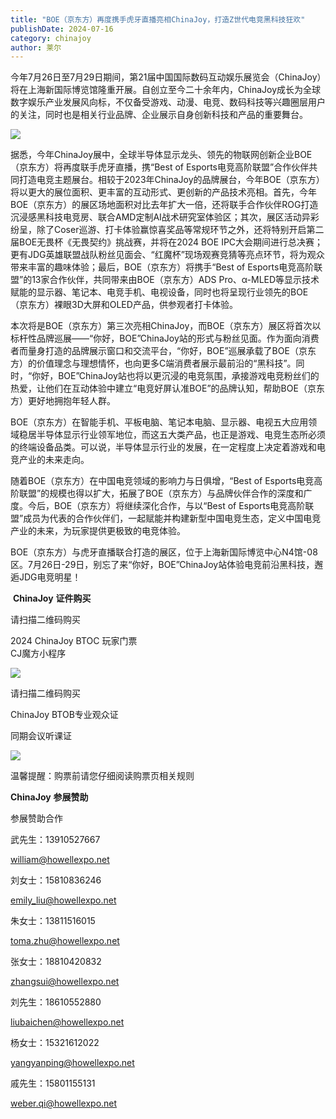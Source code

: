 ```yaml
---
title: "BOE（京东方）再度携手虎牙直播亮相ChinaJoy，打造Z世代电竞黑科技狂欢"
publishDate: 2024-07-16
category: chinajoy
author: 莱尔
---
```


今年7月26日至7月29日期间，第21届中国国际数码互动娱乐展览会（ChinaJoy）将在上海新国际博览馆隆重开展。自创立至今二十余年内，ChinaJoy成长为全球数字娱乐产业发展风向标，不仅备受游戏、动漫、电竞、数码科技等兴趣圈层用户的关注，同时也是相关行业品牌、企业展示自身创新科技和产品的重要舞台。

![](https://ec-net-1251389766.cos.ap-shanghai.myqcloud.com/wp-content/uploads/2024/07/20240716204540720.png)

据悉，今年ChinaJoy展中，全球半导体显示龙头、领先的物联网创新企业BOE（京东方）将再度联手虎牙直播，携“Best of Esports电竞高阶联盟”合作伙伴共同打造电竞主题展台。相较于2023年ChinaJoy的品牌展台，今年BOE（京东方）将以更大的展位面积、更丰富的互动形式、更创新的产品技术亮相。首先，今年BOE（京东方）的展区场地面积对比去年扩大一倍，还将联手合作伙伴ROG打造沉浸感黑科技电竞房、联合AMD定制AI战术研究室体验区；其次，展区活动异彩纷呈，除了Coser巡游、打卡体验赢惊喜奖品等常规环节之外，还将特别开启第二届BOE无畏杯《无畏契约》挑战赛，并将在2024 BOE IPC大会期间进行总决赛；更有JDG英雄联盟战队粉丝见面会、“红魔杯”现场观赛竞猜等亮点环节，将为观众带来丰富的趣味体验；最后，BOE（京东方）将携手“Best of Esports电竞高阶联盟”的13家合作伙伴，共同带来由BOE（京东方）ADS Pro、α-MLED等显示技术赋能的显示器、笔记本、电竞手机、电视设备，同时也将呈现行业领先的BOE（京东方）裸眼3D大屏和OLED产品，供参观者打卡体验。

本次将是BOE（京东方）第三次亮相ChinaJoy，而BOE（京东方）展区将首次以标杆性品牌巡展——“你好，BOE”ChinaJoy站的形式与粉丝见面。作为面向消费者而量身打造的品牌展示窗口和交流平台，“你好，BOE”巡展承载了BOE（京东方）的价值理念与理想情怀，也向更多C端消费者展示最前沿的“黑科技”。同时，“你好，BOE”ChinaJoy站也将以更沉浸的电竞氛围，承接游戏电竞粉丝们的热爱，让他们在互动体验中建立“电竞好屏认准BOE”的品牌认知，帮助BOE（京东方）更好地拥抱年轻人群。

BOE（京东方）在智能手机、平板电脑、笔记本电脑、显示器、电视五大应用领域稳居半导体显示行业领军地位，而这五大类产品，也正是游戏、电竞生态所必须的终端设备品类。可以说，半导体显示行业的发展，在一定程度上决定着游戏和电竞产业的未来走向。

随着BOE（京东方）在中国电竞领域的影响力与日俱增，“Best of Esports电竞高阶联盟”的规模也得以扩大，拓展了BOE（京东方）与品牌伙伴合作的深度和广度。今后，BOE（京东方）将继续深化合作，与以“Best of Esports电竞高阶联盟”成员为代表的合作伙伴们，一起赋能并构建新型中国电竞生态，定义中国电竞产业的未来，为玩家提供更极致的电竞体验。

BOE（京东方）与虎牙直播联合打造的展区，位于上海新国际博览中心N4馆-08区。7月26日-29日，别忘了来“你好，BOE”ChinaJoy站体验电竞前沿黑科技，邂逅JDG电竞明星！

 **ChinaJoy** **证件购买**

请扫描二维码购买

2024 ChinaJoy BTOC 玩家门票  
CJ魔方小程序  

![](https://ec-net-1251389766.cos.ap-shanghai.myqcloud.com/wp-content/uploads/2024/07/20240716204544330.png)

  
请扫描二维码购买

ChinaJoy BTOB专业观众证

同期会议听课证  

![](https://ec-net-1251389766.cos.ap-shanghai.myqcloud.com/wp-content/uploads/2024/07/20240716204547509.png)

温馨提醒：购票前请您仔细阅读购票页相关规则  
  

**ChinaJoy** **参展赞助**

参展赞助合作

武先生：13910527667

[william@howellexpo.net](mailto:william@howellexpo.net)

刘女士：15810836246

[emily\_liu@howellexpo.net](mailto:emily_liu@howellexpo.net)

朱女士：13811516015

[toma.zhu@howellexpo.net](mailto:toma.zhu@howellexpo.net)

张女士：18810420832

[zhangsui@howellexpo.net](mailto:zhangsui@howellexpo.net)

刘先生：18610552880

[liubaichen@howellexpo.net](mailto:liubaichen@howellexpo.net)

杨女士：15321612022

[yangyanping@howellexpo.net](mailto:yangyanping@howellexpo.net)

戚先生：15801155131

weber.qi@howellexpo.net
